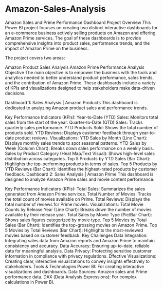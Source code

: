 # Amazon-Sales-Analysis
Amazon Sales and Prime Performance Dashboard
Project Overview
This Power BI project focuses on creating two distinct interactive dashboards for an e-commerce business actively selling products on Amazon and offering Amazon Prime services. The goal of these dashboards is to provide comprehensive insights into product sales, performance trends, and the impact of Amazon Prime on the business.

The project covers two areas:

Amazon Product Sales Analysis
Amazon Prime Performance Analysis
Objective
The main objective is to empower the business with the tools and analytics needed to better understand product performance, sales trends, and the contribution of Amazon Prime. These dashboards include a variety of KPIs and visualizations designed to help stakeholders make data-driven decisions.

Dashboard 1: Sales Analysis | Amazon Products
This dashboard is dedicated to analyzing Amazon product sales and performance trends.

Key Performance Indicators (KPIs):
Year-to-Date (YTD) Sales: Monitors total sales from the start of the year.
Quarter-to-Date (QTD) Sales: Tracks quarterly sales performance.
YTD Products Sold: Shows the total number of products sold.
YTD Reviews: Displays customer feedback through year-to-date product reviews.
Visualizations:
YTD Sales by Month (Line Chart): Displays monthly sales trends to spot seasonal patterns.
YTD Sales by Week (Column Chart): Breaks down sales performance on a weekly basis.
Sales by Product Category (Heat Map/Text Visual): Shows high-level sales distribution across categories.
Top 5 Products by YTD Sales (Bar Chart): Highlights the top-performing products in terms of sales.
Top 5 Products by YTD Reviews (Bar Chart): Identifies the highest-rated products by customer feedback.
Dashboard 2: Sales Analysis | Amazon Prime
This dashboard is designed to analyze Amazon Prime sales and movie content performance.

Key Performance Indicators (KPIs):
Total Sales: Summarizes the sales generated from Amazon Prime services.
Total Number of Movies: Tracks the total count of movies available on Prime.
Total Reviews: Displays the total number of reviews for Prime movies.
Visualizations:
Total Movie Counts by Release Year (Line Chart): Breaks down the number of movies available by their release year.
Total Sales by Movie Type (Pie/Bar Chart): Shows sales figures categorized by movie type.
Top 5 Movies by Total Sales (Bar Chart): Identifies the top-grossing movies on Amazon Prime.
Top 5 Movies by Total Reviews (Bar Chart): Highlights the most-reviewed movies based on customer feedback.
Key Challenges
Data Integration: Integrating sales data from Amazon reports and Amazon Prime to maintain consistency and accuracy.
Data Accuracy: Ensuring up-to-date, reliable data for meaningful analysis.
Data Privacy: Protecting sensitive customer information in compliance with privacy regulations.
Effective Visualizations: Creating clear, interactive visualizations to convey insights effectively to stakeholders.
Tools & Technologies
Power BI: For creating interactive visualizations and dashboards.
Data Sources: Amazon sales and Prime performance data.
DAX (Data Analysis Expressions): For complex calculations in Power BI.
